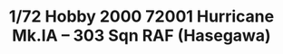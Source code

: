 ---
layout: product
title: "1/72 Hobby 2000 72001 Hurricane Mk.IA – 303 Sqn RAF (Hasegawa)"
price: "2100" 
desc: "Maketa"
img_path: "/assets/img/H2K72001.jpg"
brand: "N/A"
available: false
special_offer: false
new: false
soon: false
cat: "010000"
subcat: "011900"
subsubcat: "0N/A"
sifra: "H2K72001"
popular: false
---